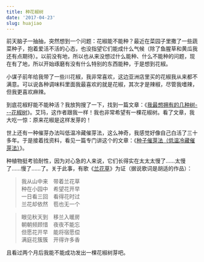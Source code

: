 ```yaml
---
title: 种花椒树
date: '2017-04-23'
slug: huajiao
---
```


前天脑子一抽抽，突然想到一个问题：花椒能不能种？最近在菜园子里撒了一些蔬菜种子，抱着爱活不活的心态，也没指望它们能成什么气候（除了鱼腥草和黄瓜我还有点期待）。以前没有地，所以也从来没想过什么能种、什么不能种的问题，现在有了地，所以开始琢磨有没有什么特别的东西能种，于是想到花椒。

小谋子前年给我带了一些川花椒，我非常喜欢，这边亚洲店里买的花椒我从来都不满意。可以说各种调味料里面我最喜欢的就是花椒，其次才是辣椒，尽管我嗜辣，但我更喜欢麻辣。

到底花椒籽能不能种活？我放狗搜了一下，找到一篇文章：《[我最想拥有的几种树---花椒树](http://blog.wenxuecity.com/myblog/68651/201503/31911.html)》。艾玛，这作者跟我一样！我也非常希望有一棵花椒树。看了文章，我大吃一惊：原来花椒是这样发芽的！

世上还有一种催芽办法叫低温冷藏催芽法，这么神奇，我感觉好像自己白活了三十多年。于是接着找资料，看见一篇专门讲这个的文章：《[种子催芽法（低温冷藏催芽法）](https://fannie2924.nidbox.com/diary/read/8250001)》。

种植物挺考验耐性，因为对心急的人来说，它们长得实在太太太慢了……太慢了……慢了……了。关于此事，有歌《[兰花草](http://music.163.com/#/m/song?id=117492)》为证（据说歌词是胡适的作品）：

> 我从山中来　带着兰花草  
种在小园中　希望花开早  
一日看三回　看得花时过  
兰花却依然　苞也无一个  

> 眼见秋天到　移兰入暖房  
朝朝频顾惜　夜夜不能忘  
但愿花开早　能将宿愿偿  
满庭花簇簇　开得许多香

且看过两个月后我能不能成功发出一棵花椒树芽吧。
